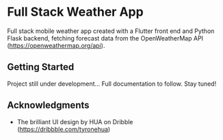 # Full Stack Weather App

Full stack mobile weather app created with a Flutter front end and Python Flask backend, fetching forecast data from the OpenWeatherMap API (https://openweathermap.org/api).

## Getting Started

Project still under development... Full documentation to follow. Stay tuned!

## Acknowledgments

* The brilliant UI design by HUA on Dribble (https://dribbble.com/tyronehua)
